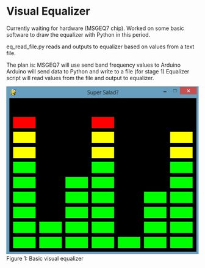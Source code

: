 Visual Equalizer
========
Currently waiting for hardware (MSGEQ7 chip). Worked on some basic software to draw the equalizer with Python in this period.

eq_read_file.py reads and outputs to equalizer based on values from a text file.

The plan is:
MSGEQ7 will use send band frequency values to Arduino
Arduino will send data to Python and write to a file (for stage 1)
Equalizer script will read values from the file and output to equalizer.

<img src="https://raw.githubusercontent.com/a3alamgi/Visual_Equalizer/master/images/eq_basic.jpg"/>  
Figure 1: Basic visual equalizer